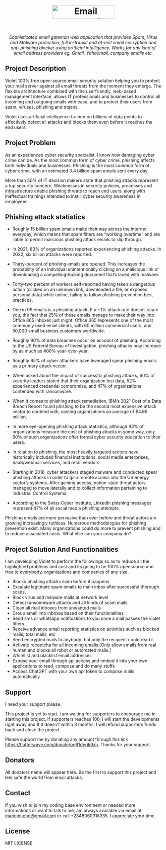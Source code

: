 <h1 align="center"><a href="#" target="_blank"><img src="https://github.com/mitmelon/violet/assets/55149512/1dabdfe2-0882-43e2-8165-deffa3aa9f3b" alt="Email gateman that provides Spam, Virus and Malware protection, full in-transit and at-rest email encryption and anti-phishing blocker using artificial intelligence." style="width: 200px; height: 44px;" width="200" height="44" /></a></h1>
<div align="center">
<br>

<i>Sophisticated email gateman web application that provides Spam, Virus and Malware protection, full in-transit and at-rest email encryption and anti-phishing blocker using artificial intelligence. Works for any kind of email address providers eg. Gmail, Yahoomail, company emails etc.</i>

</div>

## Project Description

Violet 100% free open-source email security solution helping you to protect your mail server against all email threats from the moment they emerge. The flexible architecture combined with the userfriendly, web-based management interface, allows IT professionals and businesses to control all incoming and outgoing emails with ease, and to protect their users from spam, viruses, phishing and trojans.

Violet uses artificial intelligence trained on billions of data points to effectively detect all attacks and blocks them even before it reaches the end users.

## Project Problem

As an experienced cyber security specialist, I know how damaging cyber crime can be. As the most common form of cyber crime, phishing affects both individuals and businesses. Phishing is the most common form of cyber crime, with an estimated 3.4 billion spam emails sent every day.

More than 50% of IT decision makers state that phishing attacks represent a top security concern. Weaknesses in security policies, processes and infrastructure enable phishing threats to reach end users, along with ineffectual trainings intended to instill cyber security awareness in employees.

## Phishing attack statistics

- Roughly 15 billion spam emails make their way across the internet everyday, which means that spam filters are “working overtime” and are liable to permit malicious phishing attack emails to slip through.

- In 2021, 83% of organizations reported experiencing phishing attacks. In 2022, six billion attacks were reported.

- Thirty-percent of phishing emails are opened. This increases the probability of an individual unintentionally clicking on a malicious link or downloading a compelling-looking document that’s laced with malware.

- Forty-two percent of workers self-reported having taken a dangerous action (clicked on an unknown link, downloaded a file, or exposed personal data) while online, failing to follow phishing prevention best practices.

- One in 99 emails is a phishing attack. If a ~1% attack rate doesn’t scare you, the fact that 25% of these emails manage to make their way into Office 365 inboxes just might. Office 365 represents one of the most commonly used email clients, with 60 million commercial users, and 50,000 small business customers worldwide.

- Roughly 90% of data breaches occur on account of phishing. According to the US Federal Bureau of Investigation, phishing attacks may increase by as much as 400% year-over-year.

- Roughly 65% of cyber attackers have leveraged spear phishing emails as a primary attack vector.

- When asked about the impact of successful phishing attacks, 60% of security leaders stated that their organization lost data, 52% experienced credential compromise, and 47% of organizations contended with ransomware.

- When it comes to phishing attack remediation, IBM’s 2021 Cost of a Data Breach Report found phishing to be the second most expensive attack vector to contend with, costing organizations an average of $4.65 million.

- In more eye-opening phishing attack statistics, although 93% of organizations measure the cost of phishing attacks in some way, only 60% of such organizations offer formal cyber security education to their users.

- In relation to phishing, the most heavily targeted sectors have historically included financial institutions, social media enterprises, SaaS/webmail services, and retail vendors.

- Starting in 2016, cyber attackers staged malware and conducted spear phishing attacks in order to gain remote access into the US energy sector’s systems. After gaining access, nation-state threat actors managed to move laterally and to collect information pertaining to Industrial Control Systems.

- According to the Swiss Cyber Institute, LinkedIn phishing messages represent 47% of all social media phishing attempts.

Phishing emails are more pervasive than ever before and threat actors are growing increasingly ruthless. Numerous methodologies for phishing prevention exist. Many organizations could do more to prevent phishing and to reduce associated costs. What else can your company do?

## Project Solution And Functionalities

I am developing Violet to perform the followings so as to reduce all the highlighted problems and cost and its going to be 100% opensource and free to everybody, organizations and companies of any size.

- Blocks phishing attacks even before it happens
- Excalate legitmate spam emails to main inbox after successful thorough scans.
- Block virus and malware mails at network level
- Detect ransomeware attacks and all kinds of scam mails
- Clean all mail inboxes from unwanted mails
- Group email into inboxes based on their functionalities
- Send sms or whatsapp notifications to you once a mail passes the violet filters.
- Receive advance email reporting statistics on activities such as blocked mails, total mails, etc
- Send encrypted mails to anybody that only the recipient could read it
- Activate recaptcha for all incoming emails [Only allow emails from real human and blocks all robot or automated mails.]
- Whitelist and blacklist email addresses
- Expose your email through api access and embed it into your own applications to read, compose and do many stuffs
- Access ChatGPT with your own api token to compose mails automatically

## Support

I need your support please.

This project is yet to start. I am waiting for supporters to encourage me in starting this project. If supporters reaches 100, I will start the developments right away and If it doesn't within 3 months, I will refund supporters funds back and close the project.

Please support me by donating any amount through this link <a href="https://flutterwave.com/donate/oq61dyrjk9xh">https://flutterwave.com/donate/oq61dyrjk9xh</a>. Thanks for your support.


## Donators

All donators name will appear here. Be the first to support this project and lets safe the world from email attacks.


## Contact

If you wish to join my coding base environment or needed more informations or want to talk to me, am always available via email at manomitehq@gmail.com or call +2348060318335. I appreciate your time.

## License

MIT LICENSE
